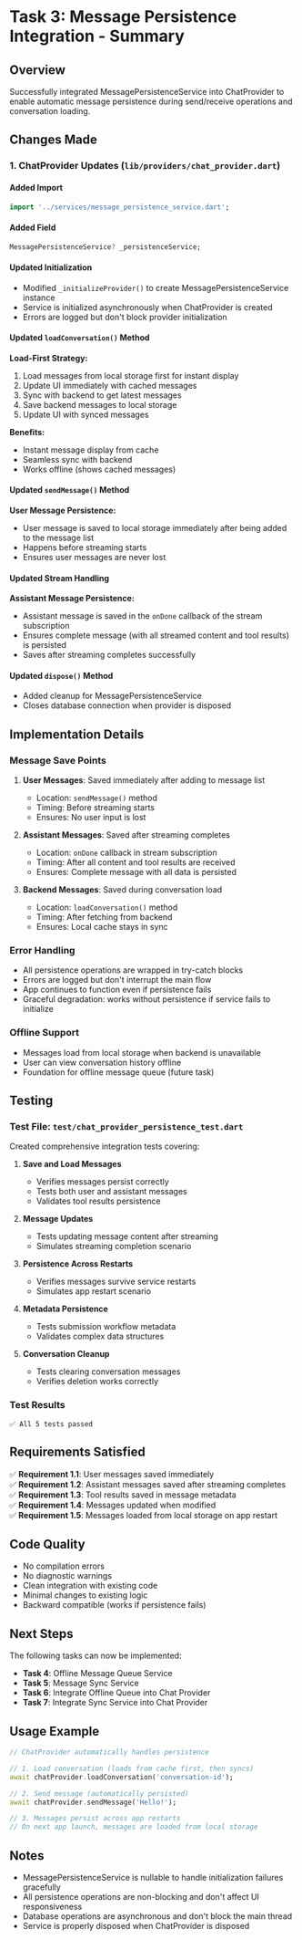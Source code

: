 # Task 3: Message Persistence Integration - Summary

## Overview
Successfully integrated MessagePersistenceService into ChatProvider to enable automatic message persistence during send/receive operations and conversation loading.

## Changes Made

### 1. ChatProvider Updates (`lib/providers/chat_provider.dart`)

#### Added Import
```dart
import '../services/message_persistence_service.dart';
```

#### Added Field
```dart
MessagePersistenceService? _persistenceService;
```

#### Updated Initialization
- Modified `_initializeProvider()` to create MessagePersistenceService instance
- Service is initialized asynchronously when ChatProvider is created
- Errors are logged but don't block provider initialization

#### Updated `loadConversation()` Method
**Load-First Strategy:**
1. Load messages from local storage first for instant display
2. Update UI immediately with cached messages
3. Sync with backend to get latest messages
4. Save backend messages to local storage
5. Update UI with synced messages

**Benefits:**
- Instant message display from cache
- Seamless sync with backend
- Works offline (shows cached messages)

#### Updated `sendMessage()` Method
**User Message Persistence:**
- User message is saved to local storage immediately after being added to the message list
- Happens before streaming starts
- Ensures user messages are never lost

#### Updated Stream Handling
**Assistant Message Persistence:**
- Assistant message is saved in the `onDone` callback of the stream subscription
- Ensures complete message (with all streamed content and tool results) is persisted
- Saves after streaming completes successfully

#### Updated `dispose()` Method
- Added cleanup for MessagePersistenceService
- Closes database connection when provider is disposed

## Implementation Details

### Message Save Points

1. **User Messages**: Saved immediately after adding to message list
   - Location: `sendMessage()` method
   - Timing: Before streaming starts
   - Ensures: No user input is lost

2. **Assistant Messages**: Saved after streaming completes
   - Location: `onDone` callback in stream subscription
   - Timing: After all content and tool results are received
   - Ensures: Complete message with all data is persisted

3. **Backend Messages**: Saved during conversation load
   - Location: `loadConversation()` method
   - Timing: After fetching from backend
   - Ensures: Local cache stays in sync

### Error Handling

- All persistence operations are wrapped in try-catch blocks
- Errors are logged but don't interrupt the main flow
- App continues to function even if persistence fails
- Graceful degradation: works without persistence if service fails to initialize

### Offline Support

- Messages load from local storage when backend is unavailable
- User can view conversation history offline
- Foundation for offline message queue (future task)

## Testing

### Test File: `test/chat_provider_persistence_test.dart`

Created comprehensive integration tests covering:

1. **Save and Load Messages**
   - Verifies messages persist correctly
   - Tests both user and assistant messages
   - Validates tool results persistence

2. **Message Updates**
   - Tests updating message content after streaming
   - Simulates streaming completion scenario

3. **Persistence Across Restarts**
   - Verifies messages survive service restarts
   - Simulates app restart scenario

4. **Metadata Persistence**
   - Tests submission workflow metadata
   - Validates complex data structures

5. **Conversation Cleanup**
   - Tests clearing conversation messages
   - Verifies deletion works correctly

### Test Results
```
✅ All 5 tests passed
```

## Requirements Satisfied

✅ **Requirement 1.1**: User messages saved immediately  
✅ **Requirement 1.2**: Assistant messages saved after streaming completes  
✅ **Requirement 1.3**: Tool results saved in message metadata  
✅ **Requirement 1.4**: Messages updated when modified  
✅ **Requirement 1.5**: Messages loaded from local storage on app restart  

## Code Quality

- No compilation errors
- No diagnostic warnings
- Clean integration with existing code
- Minimal changes to existing logic
- Backward compatible (works if persistence fails)

## Next Steps

The following tasks can now be implemented:

- **Task 4**: Offline Message Queue Service
- **Task 5**: Message Sync Service
- **Task 6**: Integrate Offline Queue into Chat Provider
- **Task 7**: Integrate Sync Service into Chat Provider

## Usage Example

```dart
// ChatProvider automatically handles persistence

// 1. Load conversation (loads from cache first, then syncs)
await chatProvider.loadConversation('conversation-id');

// 2. Send message (automatically persisted)
await chatProvider.sendMessage('Hello!');

// 3. Messages persist across app restarts
// On next app launch, messages are loaded from local storage
```

## Notes

- MessagePersistenceService is nullable to handle initialization failures gracefully
- All persistence operations are non-blocking and don't affect UI responsiveness
- Database operations are asynchronous and don't block the main thread
- Service is properly disposed when ChatProvider is disposed
